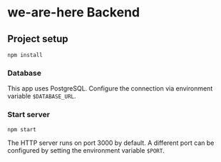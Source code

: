 # we-are-here Backend

## Project setup
```
npm install
```
### Database

This app uses PostgreSQL. Configure the connection via environment variable `$DATABASE_URL`.


### Start server
```
npm start
```

The HTTP server runs on port 3000 by default. A different port can be configured by setting the environment variable `$PORT`.
